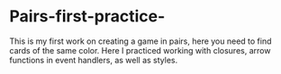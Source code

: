 # Pairs-first-practice-
This is my first work on creating a game in pairs, here you need to find cards of the same color.
Here I practiced working with closures, arrow functions in event handlers, as well as styles.
